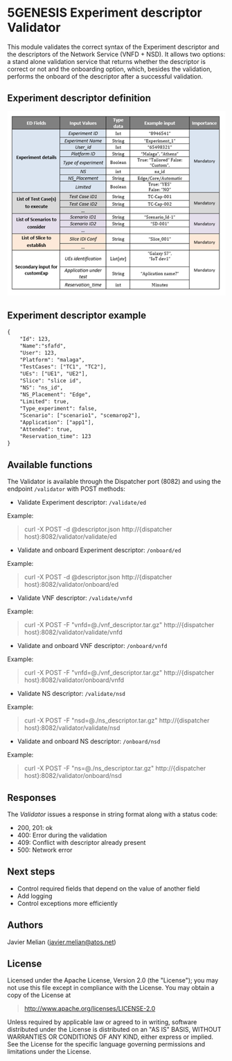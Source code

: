 # 5GENESIS Experiment descriptor Validator

This module validates the correct syntax of the Experiment descriptor and the descriptors of the Network Service (VNFD + NSD). It allows two options: a stand alone validation service that returns whether the descriptor is correct or not and the onboarding option, which, besides the validation, performs the onboard of the descriptor after a successful validation.

## Experiment descriptor definition 
![](./images/ED.png)

## Experiment descriptor example

    {
    	"Id": 123,
    	"Name":"sfafd",
    	"User": 123,
    	"Platform": "malaga",
    	"TestCases": ["TC1", "TC2"], 
    	"UEs": ["UE1", "UE2"], 
    	"Slice": "slice id", 
    	"NS": "ns_id",
    	"NS_Placement": "Edge",
    	"Limited": true,
    	"Type_experiment": false,
    	"Scenario": ["scenario1", "scemarop2"], 
    	"Application": ["app1"],
    	"Attended": true, 
    	"Reservation_time": 123 
    }    

## Available functions

The Validator is available through the Dispatcher port (8082) and using the endpoint `/validator` with POST methods:

- Validate Experiment descriptor:
`/validate/ed`

Example:
> curl -X POST -d @descriptor.json http://{dispatcher host}:8082/validator/validate/ed
- Validate and onboard Experiment descriptor:
`/onboard/ed`

Example:
> curl -X POST -d @descriptor.json http://{dispatcher host}:8082/validator/onboard/ed
- Validate VNF descriptor:
`/validate/vnfd`

Example:
> curl -X POST -F "vnfd=@./vnf_descriptor.tar.gz" http://{dispatcher host}:8082/validator/validate/vnfd
- Validate and onboard VNF descriptor:
`/onboard/vnfd`

Example:
> curl -X POST -F "vnfd=@./vnf_descriptor.tar.gz" http://{dispatcher host}:8082/validator/onboard/vnfd
- Validate NS descriptor:
`/validate/nsd`

Example:
> curl -X POST -F "nsd=@./ns_descriptor.tar.gz" http://{dispatcher host}:8082/validator/validate/nsd
- Validate and onboard NS descriptor:
`/onboard/nsd`

Example:
> curl -X POST -F "ns=@./ns_descriptor.tar.gz" http://{dispatcher host}:8082/validator/onboard/nsd

## Responses
The *Validator* issues a response in string format along with a status code:
- 200, 201: ok
- 400: Error during the validation
- 409: Conflict with descriptor already present
- 500: Network error

## Next steps
- Control required fields that depend on the value of another field
- Add logging
- Control exceptions more efficiently

## Authors
Javier Melian (javier.melian@atos.net)

## License

Licensed under the Apache License, Version 2.0 (the "License");
you may not use this file except in compliance with the License.
You may obtain a copy of the License at

   > http://www.apache.org/licenses/LICENSE-2.0

Unless required by applicable law or agreed to in writing, software
distributed under the License is distributed on an "AS IS" BASIS,
WITHOUT WARRANTIES OR CONDITIONS OF ANY KIND, either express or implied.
See the License for the specific language governing permissions and
limitations under the License.

